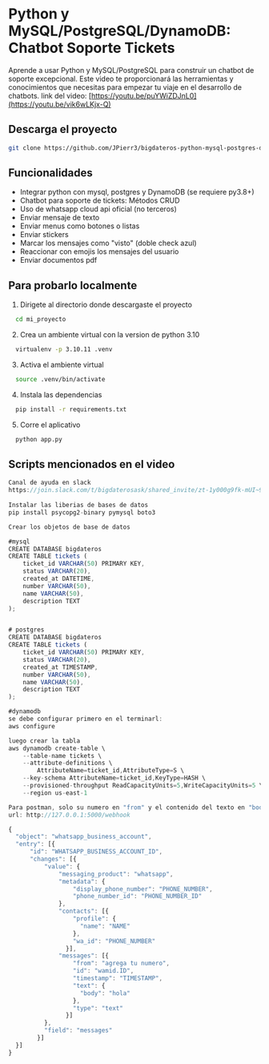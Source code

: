 
# Python y MySQL/PostgreSQL/DynamoDB: Chatbot Soporte Tickets

Aprende a usar Python y MySQL/PostgreSQL para construir un chatbot de soporte excepcional. Este video te proporcionará las herramientas y conocimientos que necesitas para empezar tu viaje en el desarrollo de chatbots.
link del video: [https://youtu.be/puYWiZDJnL0](https://youtu.be/vik6wLKjx-Q)

## Descarga el proyecto


```bash
git clone https://github.com/JPierr3/bigdateros-python-mysql-postgres-dynamo/tree/main
```
    
## Funcionalidades

- Integrar python con mysql, postgres y  DynamoDB (se requiere py3.8+)
- Chatbot para soporte de tickets: Métodos CRUD
- Uso de whatsapp cloud api oficial (no terceros)
- Enviar mensaje de texto
- Enviar menus como botones o listas
- Enviar stickers
- Marcar los mensajes como "visto" (doble check azul)
- Reaccionar con emojis los mensajes del usuario
- Enviar documentos pdf



## Para probarlo localmente

1. Dirigete al directorio donde descargaste el proyecto

```bash
  cd mi_proyecto
```
2. Crea un ambiente virtual con la version de python 3.10

```bash
  virtualenv -p 3.10.11 .venv
```
3. Activa el ambiente virtual

```bash
  source .venv/bin/activate
```
4. Instala las dependencias

```bash
  pip install -r requirements.txt
```

5. Corre el aplicativo

```bash
  python app.py
```


## Scripts mencionados en el video

```javascript
Canal de ayuda en slack
https://join.slack.com/t/bigdaterosask/shared_invite/zt-1y000g9fk-mUI~9vRjs8uoLuIjXN5Okg
 
Instalar las liberias de bases de datos
pip install psycopg2-binary pymysql boto3

Crear los objetos de base de datos

#mysql
CREATE DATABASE bigdateros 
CREATE TABLE tickets (
    ticket_id VARCHAR(50) PRIMARY KEY,
    status VARCHAR(20),
    created_at DATETIME,
    number VARCHAR(50),
    name VARCHAR(50),
    description TEXT
);


# postgres 
CREATE DATABASE bigdateros 
CREATE TABLE tickets (
    ticket_id VARCHAR(50) PRIMARY KEY,
    status VARCHAR(20),
    created_at TIMESTAMP,
    number VARCHAR(50),
    name VARCHAR(50),
    description TEXT
);

#dynamodb
se debe configurar primero en el terminarl:
aws configure

luego crear la tabla
aws dynamodb create-table \
    --table-name tickets \
    --attribute-definitions \
        AttributeName=ticket_id,AttributeType=S \
    --key-schema AttributeName=ticket_id,KeyType=HASH \
    --provisioned-throughput ReadCapacityUnits=5,WriteCapacityUnits=5 \
    --region us-east-1 

Para postman, solo su numero en "from" y el contenido del texto en "body"
url: http://127.0.0.1:5000/webhook

{
  "object": "whatsapp_business_account",
  "entry": [{
      "id": "WHATSAPP_BUSINESS_ACCOUNT_ID",
      "changes": [{
          "value": {
              "messaging_product": "whatsapp",
              "metadata": {
                  "display_phone_number": "PHONE_NUMBER",
                  "phone_number_id": "PHONE_NUMBER_ID"
              },
              "contacts": [{
                  "profile": {
                    "name": "NAME"
                  },
                  "wa_id": "PHONE_NUMBER"
                }],
              "messages": [{
                  "from": "agrega tu numero",
                  "id": "wamid.ID",
                  "timestamp": "TIMESTAMP",
                  "text": {
                    "body": "hola"
                  },
                  "type": "text"
                }]
          },
          "field": "messages"
        }]
  }]
}
```

